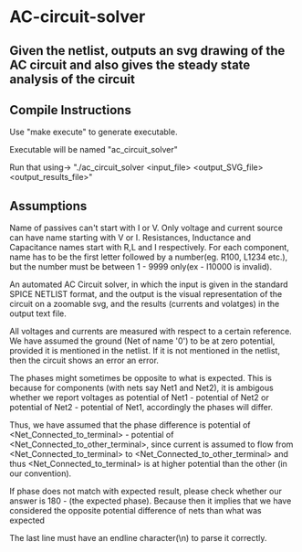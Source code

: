 # AC-circuit-solver
## Given the netlist, outputs an svg drawing of the AC circuit and also gives the steady state analysis of the circuit

## Compile Instructions
Use "make execute" to generate executable.

Executable will be named "ac_circuit_solver"

Run that using-> "./ac_circuit_solver <input_file> <output_SVG_file> <output_results_file>"

## Assumptions
Name of passives can't start with I or V.
Only voltage and current source can have name starting with V or I.
Resistances, Inductance and Capacitance names start with R,L and I respectively.
For each component, name has to be the first letter followed by a number(eg. R100, L1234 etc.), but the number must be between 1 - 9999 only(ex - I10000 is invalid).

An automated AC Circuit solver, in which the input is given in the standard SPICE NETLIST format, and the output is the visual representation of the circuit on a zoomable svg, and the results (currents and volatges) in the output text file.


All voltages and currents are measured with respect to a certain reference. We have assumed the ground (Net of name '0') to be at zero potential, provided it is mentioned in the netlist. If it is not mentioned in the netlist, then the circuit shows an error an error.

The phases might sometimes be opposite to what is expected. This is because for components (with nets say Net1 and Net2), it is ambigous whether we report voltages as potential of Net1 - potential of Net2 or potential of Net2 - potential of Net1, accordingly the phases will differ.

Thus, we have assumed that the phase difference is potential of <Net_Connected_to_terminal> - potential of <Net_Connected_to_other_terminal>, since current is assumed to flow from <Net_Connected_to_terminal> to <Net_Connected_to_other_terminal> and thus <Net_Connected_to_terminal> is at higher potential than the other (in our convention).

If phase does not match with expected result, please check whether our answer is 180 - (the expected phase). Because then it implies that we have considered the opposite potential difference of nets than what was expected

The last line must have an endline character(\n) to parse it correctly.
